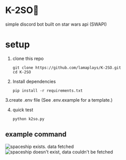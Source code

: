 # K-2SO🤖
simple discord bot built on star wars api (SWAPI) 

# setup
1. clone this repo
   
   ```
   git clone https://github.com/lamaplays/K-2SO.git
   cd K-2SO
   ```
3. Install dependencies
   
   ``` pip install -r requirements.txt ```
   
3.create .env file
  (See .env.example for a template.)

4. quick test
   
   ``` python k2so.py ```

## example command 
![spaceship exists. data fetched](imgs/example1.jpeg)
![spaceship doesn't exist, data couldn't be fetched](imgs/example2.jpeg)




   
   
